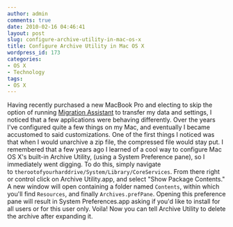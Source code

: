 ```yaml
---
author: admin
comments: true
date: 2010-02-16 04:46:41
layout: post
slug: configure-archive-utility-in-mac-os-x
title: Configure Archive Utility in Mac OS X
wordpress_id: 173
categories:
- OS X
- Technology
tags:
- OS X
---
```


Having recently purchased a new MacBook Pro and electing to skip the option of running [Migration Assistant](http://en.wikipedia.org/wiki/Migration_Assistant_(Apple)) to transfer my data and settings, I noticed that a few applications were behaving differently. Over the years I've configured quite a few things on my Mac, and eventually I became accustomed to said customizations. One of the first things I noticed was that when I would unarchive a zip file, the compressed file would stay put. I remembered that a few years ago I learned of a cool way to configure Mac OS X's built-in Archive Utility, (using a System Preference pane), so I immediately went digging. To do this, simply navigate to `therootofyourharddrive/System/Library/CoreServices`. From there right or control click on Archive Utility.app, and select "Show Package Contents." A new window will open containing a folder named `Contents`, within which you'll find `Resources`, and finally `Archives.prefPane`. Opening this preference pane will result in System Preferences.app asking if you'd like to install for all users or for this user only. Voila! Now you can tell Archive Utility to delete the archive after expanding it.
